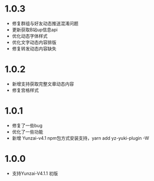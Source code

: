 # 1.0.3
* 修复群组与好友动态推送混淆问题
* 更新获取B站up信息api
* 优化动态字体样式
* 优化文字动态内容排版
* 修复转发动态内容缺失

# 1.0.2
* 新增支持获取完整文章动态内容
* 修复宫格样式

# 1.0.1
* 修复了一些bug
* 优化了一些功能
* 新增 Yunzai-v4.1 npm包方式安装支持，yarn add yz-yuki-plugin -W

# 1.0.0
* 支持Yunzai-V4.1.1 初版
